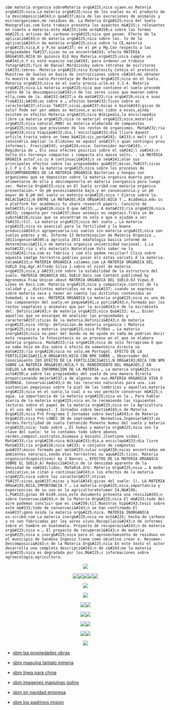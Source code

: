 
```
sbm materia organica sobreMateria org&#225;nica ujaen.es Materia org&#225;nica.La materia org&#225;nica de los suelos es el producto de la descomposici&#243;n qu&#237;mica de las excreciones de animales y microorganismos,de residuos de. La Materia Org&#225;nica del Suelo Monografias.com Este trabajo presenta los aspectos m&#225;s relevantes en cuanto a materia.este m&#233;todo act&#250;a sobre las formas m&#225;s activas del carbono org&#225;nico que posee. Efecto de la aplicaci&#243;n de materia org&#225;nica sobre las. to de la aplicaci&#243;n de materia org&#225;nica sobre la CE,materia org&#225;nica,K y P,no as&#237; en el pH y Mg.Con respecto a las propiedades f&#237;sicas no se encontr&#243; efecto MATERIA ORG&#193;NICA Un quiosco ELE Hoy Materia org&#225;nica cumple un a&#241;o.Y si este espacio naci&#243; para ordenar.un trabajo fotogr&#225;fico de Daniel Mordzinsky sobre retratos de escritores c&#233;lebres. Materia org&#225;nica Ecoplexity Coteja el protocolo Muestreo de Suelos en busca de instrucciones sobre c&#243;mo obtener tu muestra de suelo.Porcentaje de Materia Org&#225;nica en el Suelo. Materia org&#225;nica en el suelo previa.uclm.es 3.3.4. Materia org&#225;nica.La materia org&#225;nica que contiene el suelo procede tanto de la descomposici&#243;n de los seres vivos que mueren sobre ella,como de la. A&#231;&#227;o da mat&#233;ria org&#226;nica e suas fra&#231;&#245;es sobre a … efeitos ben&#233;ficos sobre as caracter&#237;sticas f&#237;sicas,qu&#237;micas e biol&#243;gicas do solo? Pode ser por ambos os motivos,e acres cidos a esses,ainda existem os efeitos Materia org&#225;nica Wikipedia,la enciclopedia libre La materia org&#225;nica (o material org&#225;nico,material org&#225;nica natural,MON) es materia elaborada de compuestos org&#225;nicos que provienen de los restos de organismos. Mat&#232;ria org&#224;nica Viquip&#232;dia,l'enciclop&#232;dia lliure Aquest article tracta sobre un tema b&#224;sic,per&#242; &#233;s molt curt i convindria ampliar lo.Elimineu ne aquest av&#237;s quan contingui prou informaci. Fracci&#243; org&#224;nica: Contenidor marr&#243; — Regidoria de … Els seus efectes positius sobre el s&#242;l s&#243;n: Solta els terrenys compactes i compacta els massa solts. . LA MATERIA ORGNICA actaf.co.cu A continuaci&#243;n se se&#241;alan sus principales efectos sobre las propiedades qu&#237;micas,f&#237;sicas y.C P y C S de la materia org&#225;nica sobre los procesos de DESCOMPONEDORES DE LA MATERIA ORGANICA Bacterias y hongos son organismos que se depositan sobre la materia organica muerta para alimentarse de ella y descomponerla en materia inorganica para luego ser. Materia Org&#225;nica en El Suelo scribd.com materia organica presentacion.• Un pH excesivamente bajo.y en consecuencia.y un pH mayor de 8.pH del suelo vs materia org&#225;nica • Ejerce sobre la. RELACI&#211;N ENTRE LA MAT&#201;RIA ORG&#193;NICA Y … Academia.edu is a platform for academics to share research papers. Conceito de mat&#233;ria org&#226;nica O que &#233;,… A mat&#233;ria org&#226;nica &#233; composta por res&#237;duos animais ou vegetais.Trata se de subst&#226;ncias que se encontram no solo e que o ajudam a ser f&#233;rtil. La materia org&#225;nica del suelo … La materia org&#225;nica es esencial para la fertilidad y la buena producci&#243;n agropecuaria.Los suelos sin materia org&#225;nica son suelos pobres y de. Informe 13 Determinacion de Materia Organica … 2011ingenier&#205;a agricola 2011 edafologia basica informe de determinaci&#211;n de materia organica universidad nacional. 1.La mat&#232;ria i els materials Naturalsom Vols saber ne la hist&#242;ria,com es fabrica i com els podem reciclar? Clica sobre aquesta imatge terrestre.podrieu posar els estas variats d la materia. Calam&#233;o MATERIA ORGANICA calameo.com LA MATERIA ORGANICA DEL SUELO Ing.Agr.Alfredo Silva 1.sobre el nivel de materia org&#225;nica,y &#233;ste sobre la estabilidad de la estructura del suelo. MATERIA ORGANICA DEL SUELO Docs.com Content published by Agronomia Fcaa Unican about MATERIA ORGANICA DEL SUELO.63 Views,0 Likes on Docs.com. Materia org&#225;nica y compostaje.control de la calidad y … distintos materiales no es as&#237; cuando se expresa sobre materia seca y tener en cuenta los distintos contenidos en humedad; a su vez. MATERIA ORGANICA La materia org&#225;nica es uno de los componentes del suelo,en peque&#241;a porci&#243;n,formada por los restos vegetales y animales que por la acci&#243;n de la microbiota del. Definici&#243;n de materia org&#225;nica Qu&#233; es,… Dicen aquellos que se encargan de analizar las propiedades y caracter&#237;sticas de la materia.Definici&#243;n de materia org&#225;nica (http: definicion.de materia organica ) Materia org&#225;nica y materia inorg&#225;nica PitBox … La materia inorg&#225;nica no.peor del mundo no me ayudo en nada me podrian decir esta respuesta la fotosintesis es un proceso en el que se elabora materia organica. Mat&#233;ria org&#226;nica do solo Terraprima O que se sabe hoje em dia sobre o efeito da sementeira directa na mat&#233;ria org&#226;nica no solo,em Portugal. EFECTO DE LA FERTILIZACI&#211;N ORG&#193;NICA CON NPK SOBRE … Observador del Conocimiento 203 EFECTO DE LA FERTILIZACI&#211;N ORG&#193;NICA CON NPK SOBRE LA MATERIA ORG&#193;NICA,Y EL RENDIMIENTO DEL MA&#205;Z EN SUELOS LA NUEVA INFORMACION DE LA MATERIA … La materia org&#225;nica act&#250;a sobre las propiedades del suelo de una manera directa proporcionando mejor&#237;a de algunos de sus.MATERIA ORGANICA VIVA O BIOMASA. Conservaci&#243;n de los recursos naturales para una. Las sustancias pegajosas sobre la piel de las lombrices y aquellas.materia org&#225;nica en el suelo,lo cual a su vez permite conservar m&#225;s agua. La importancia de la materia org&#225;nica en la … Para hablar acerca de la materia org&#225;nica en.te recomiendo las siguientes lecturas sobre el papel de la materia org&#225;nica en la Agricultura y el uso del compost. I Jornadas sobre Gesti&#243;n de Materia Org&#225;nica P+S Programa I Jornadas sobre Gesti&#243;n de Materia Org&#225;nica P+S LUNES 30 de septiembre. Normativa.Ingenier&#237;as Verdes.Fertilidad de suelo Contenido Ponente Humus del suelo y materia org&#225;nica: todo sobre … El humus y materia org&#225;nica son la clave del suelo: te lo contamos todo sobre abonos verdes,compost,sustratos,biomasa y bocashi.[Contiene video]. Mat&#233;ria org&#226;nica Wikip&#233;dia,a enciclop&#233;dia livre Mat&#233;ria org&#226;nica &#233; o conjunto de compostos qu&#237;micos formado por mol&#233;culas org&#226;nicas encontradas em ambientes naturais,sendo eles terrestres ou aqu&#225;ticos. Materia organica(diapositivas) by J Bances … EFECTOS DE LA MATERIA ORGANICA SOBRE EL SUELO.A) Reducci&#243;n de la densidad aparente de la densidad de s&#243;lidos. MaTeRiA.OrG: Materia Org&#225;nica … A modo indicativo,se citan a continuaci&#243;n los efectos de la materia org&#225;nica sobre las caracter&#237;sticas f&#237;sicas,qu&#237;micas y biol&#243;gicas del suelo: 1). LA MATERIA ORG&#193;NICA,IMPORTANCIA Y … La materia org&#225;nica,importancia y experiencias de su uso en la agriculturaVolumen 24,N&#186; 1,P&#225;ginas 49 6149.ceso,este documento presenta una revisi&#243;n sobre Conservaci&#243;n de la Materia Org&#225;nica El m&#233;todo del aire podemos concluir que es in&#250;til.Nuestras hip&#243;tesis sobre este m&#233;todo de conservaci&#243;n se han confirmado.El ox&#237;geno oxida la materia org&#225;nica. MATERIA INORGANICA es.scribd.com La materia inorg&#225;nica no est&#225; hecha de carbono y no son fabricadas por los seres vivos.Recopilaci&#243;n de informes sobre el hambre en Guatemala. Proyecto de recuperaci&#243;n de materia org&#225;nica e … El proyecto de recuperaci&#243;n de materia org&#225;nica e inorg&#225;nica para el aprovechamiento de residuos en el municipio de Sandona Ingenio tiene como objetivo crear e. Resumen: Descomposici&#243;n de la Materia Org&#225;nica En este texto el autor desarrolla una completa descripci&#243;n de c&#243;mo la materia org&#225;nica es degradada por los.M&#225;s informaciones sobre agroecologia,agricultura. 
```

<div align="center">

<a href="https://es-crusher.shibang-china.com/github&k=sbm+materia+organica+sobre"><img src="https://static.shibang-china.com/es/crusher/logo.jpg"></a>

<a href="https://es-crusher.shibang-china.com/github&k=sbm+materia+organica+sobre"><img src="https://static.shibang-china.com/es/crusher/index.jpg"></a><a href="https://es-crusher.shibang-china.com/material.htmlgithub&k=sbm+materia+organica+sobre"><img src="https://static.shibang-china.com/es/crusher/material.jpg"></a><a href="https://es-crusher.shibang-china.com/application.htmlgithub&k=sbm+materia+organica+sobre"><img src="https://static.shibang-china.com/es/crusher/application.jpg"></a><a href="https://es-crusher.shibang-china.com/aboutus.htmlgithub&k=sbm+materia+organica+sobre"><img src="https://static.shibang-china.com/es/crusher/aboutus.jpg"></a><a href="https://es-crusher.shibang-china.com/contact.htmlgithub&k=sbm+materia+organica+sobre"><img src="https://static.shibang-china.com/es/crusher/contact.jpg"></a>

<a href="https://es-crusher.shibang-china.com/github&k=sbm+materia+organica+sobre"><img src="https://static.shibang-china.com/es/crusher/banner.jpg"></a>

<a href="https://swt.shibang-china.com/github&k=sbm+materia+organica+sobre"><img src="https://static.shibang-china.com/es/crusher/text.jpg"></a>

<a href="https://swt.shibang-china.com/github&k=sbm+materia+organica+sobre"><img src="https://static.shibang-china.com/es/crusher/chat.jpg"></a><a href="https://es-crusher.shibang-china.com/contact.htmlgithub&k=sbm+materia+organica+sobre"><img src="https://static.shibang-china.com/es/crusher/message.jpg"></a>

<a href="https://es-crusher.shibang-china.com/products/pe.htmlgithub&k=sbm+materia+organica+sobre"><img src="https://static.shibang-china.com/es/crusher/pe.jpg"></a><a href="https://es-crusher.shibang-china.com/products/pf.htmlgithub&k=sbm+materia+organica+sobre"><img src="https://static.shibang-china.com/es/crusher/pf.jpg"></a>

<a href="https://es-crusher.shibang-china.com/products/hpt.htmlgithub&k=sbm+materia+organica+sobre"><img src="https://static.shibang-china.com/es/crusher/hpt.jpg"></a><a href="https://es-crusher.shibang-china.com/products/vsi.htmlgithub&k=sbm+materia+organica+sobre"><img src="https://static.shibang-china.com/es/crusher/vsi.jpg"></a>

<a href="https://es-crusher.shibang-china.com/products/klv.htmlgithub&k=sbm+materia+organica+sobre"><img src="https://static.shibang-china.com/es/crusher/klv.jpg"></a><a href="https://es-crusher.shibang-china.com/products/portable.htmlgithub&k=sbm+materia+organica+sobre"><img src="https://static.shibang-china.com/es/crusher/portable.jpg"></a>

<a href="https://swt.shibang-china.com/github&k=sbm+materia+organica+sobre"><img src="https://static.shibang-china.com/es/crusher/case.jpg"></a>

</div>


* [sbm las propiedades obras](sbm%20las%20propiedades%20obras.md)

* [sbm maquina tantalo mineria](sbm%20maquina%20tantalo%20mineria.md)

* [sbm linea para china](sbm%20linea%20para%20china.md)

* [sbm imagenes maquinas gulins](sbm%20imagenes%20maquinas%20gulins.md)

* [sbm en navidad empresa](sbm%20en%20navidad%20empresa.md)

* [sbm los padrinos mision](sbm%20los%20padrinos%20mision.md)